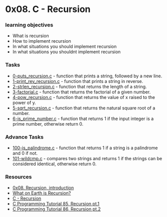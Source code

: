 # 0x08. C - Recursion

### learning objectives

- What is recursion
- How to implement recursion
- In what situations you should implement recursion
- In what situations you shouldnt implement recursion

### Tasks

- [0-puts_recursion.c](0-puts_recursion.c) - function that prints a string, followed by a new line.
- [1-print_rev_recursion.c](1-print_rev_recursion.c) - function that prints a string in reverse.
- [2-strlen_recursion.c](2-strlen_recursion.c) - function that returns the length of a string.
- [3-factorial.c](3-factorial.c) - function that returns the factorial of a given number.
- [4-pow_recursion.c](4-pow_recursion.c) - function that returns the value of x raised to the power of y.
- [5-sqrt_recursion.c](5-sqrt_recursion.c) - function that returns the natural square root of a number.
- [6-is_prime_number.c](6-is_prime_number.c) - function that returns 1 if the input integer is a prime number, otherwise return 0.

### Advance Tasks

- [100-is_palindrome.c](100-is_palindrome.c) - function that returns 1 if a string is a palindrome and 0 if not.
- [101-wildcmp.c](101-wildcmp.c) - compares two strings and returns 1 if the strings can be considered identical, otherwise return 0.


### Resources

- [0x08. Recursion, introduction](https://holbertonintranet.s3.amazonaws.com/uploads/misc/2021/1/2818ba6f14f644b871dcbd746925fa15b8cd5937.pdf?X-Amz-Algorithm=AWS4-HMAC-SHA256&X-Amz-Credential=AKIARDDGGGOUWMNL5ANN%2F20210707%2Fus-east-1%2Fs3%2Faws4_request&X-Amz-Date=20210707T120654Z&X-Amz-Expires=86400&X-Amz-SignedHeaders=host&X-Amz-Signature=fd8c154f97a7c59ea8f7d27585a54db932802b8fca78275045641786c815960c)
- [What on Earth is Recursion?](https://www.youtube.com/watch?v=Mv9NEXX1VHc)
- [C - Recursion](https://www.tutorialspoint.com/cprogramming/c_recursion.htm)
- [C Programming Tutorial 85, Recursion pt.1](https://www.youtube.com/watch?v=XGxbXMP6k8k)
- [C Programming Tutorial 86, Recursion pt.2](https://www.youtube.com/watch?v=7XiIS6HobNs)